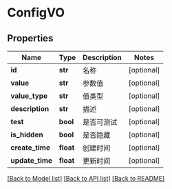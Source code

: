 # ConfigVO

## Properties
Name | Type | Description | Notes
------------ | ------------- | ------------- | -------------
**id** | **str** | 名称 | [optional] 
**value** | **str** | 参数值 | [optional] 
**value_type** | **str** | 值类型 | [optional] 
**description** | **str** | 描述 | [optional] 
**test** | **bool** | 是否可测试 | [optional] 
**is_hidden** | **bool** | 是否隐藏 | [optional] 
**create_time** | **float** | 创建时间 | [optional] 
**update_time** | **float** | 更新时间 | [optional] 

[[Back to Model list]](../README.md#documentation-for-models) [[Back to API list]](../README.md#documentation-for-api-endpoints) [[Back to README]](../README.md)

